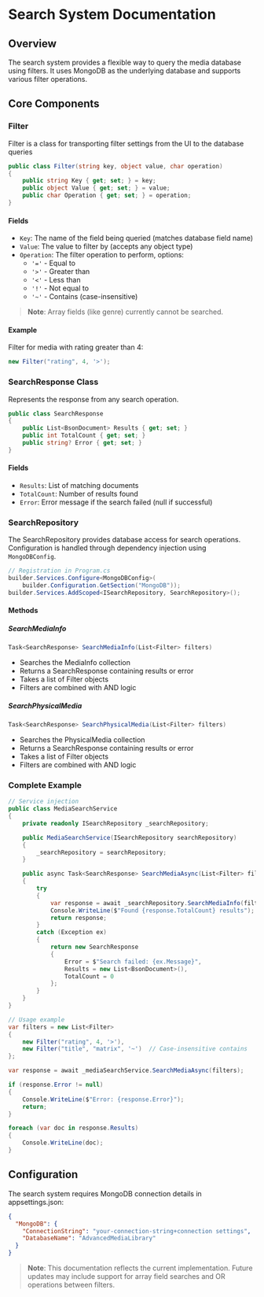 # Search System Documentation

## Overview
The search system provides a flexible way to query the media database using filters. It uses MongoDB as the underlying database and supports various filter operations.

## Core Components

### Filter
Filter is a class for transporting filter settings from the UI to the database queries

```csharp
public class Filter(string key, object value, char operation)
{
    public string Key { get; set; } = key;
    public object Value { get; set; } = value;
    public char Operation { get; set; } = operation;
}
```

#### Fields
- `Key`: The name of the field being queried (matches database field name)
- `Value`: The value to filter by (accepts any object type)
- `Operation`: The filter operation to perform, options:
    - `'='` - Equal to
    - `'>'` - Greater than
    - `'<'` - Less than
    - `'!'` - Not equal to
    - `'~'` - Contains (case-insensitive)

> **Note**: Array fields (like genre) currently cannot be searched.

#### Example
Filter for media with rating greater than 4:
```csharp
new Filter("rating", 4, '>');
```

### SearchResponse Class
Represents the response from any search operation.

```csharp
public class SearchResponse
{
    public List<BsonDocument> Results { get; set; }
    public int TotalCount { get; set; }
    public string? Error { get; set; }
}
```

#### Fields
- `Results`: List of matching documents
- `TotalCount`: Number of results found
- `Error`: Error message if the search failed (null if successful)

### SearchRepository

The SearchRepository provides database access for search operations. Configuration is handled through dependency injection using `MongoDBConfig`.

```csharp
// Registration in Program.cs
builder.Services.Configure<MongoDBConfig>(
    builder.Configuration.GetSection("MongoDB"));
builder.Services.AddScoped<ISearchRepository, SearchRepository>();
```

#### Methods

##### SearchMediaInfo
```csharp
Task<SearchResponse> SearchMediaInfo(List<Filter> filters)
```
- Searches the MediaInfo collection
- Returns a SearchResponse containing results or error
- Takes a list of Filter objects
- Filters are combined with AND logic

##### SearchPhysicalMedia
```csharp
Task<SearchResponse> SearchPhysicalMedia(List<Filter> filters)
```
- Searches the PhysicalMedia collection
- Returns a SearchResponse containing results or error
- Takes a list of Filter objects
- Filters are combined with AND logic

### Complete Example

```csharp
// Service injection
public class MediaSearchService
{
    private readonly ISearchRepository _searchRepository;

    public MediaSearchService(ISearchRepository searchRepository)
    {
        _searchRepository = searchRepository;
    }

    public async Task<SearchResponse> SearchMediaAsync(List<Filter> filters)
    {
        try 
        {
            var response = await _searchRepository.SearchMediaInfo(filters);
            Console.WriteLine($"Found {response.TotalCount} results");
            return response;
        }
        catch (Exception ex)
        {
            return new SearchResponse 
            { 
                Error = $"Search failed: {ex.Message}",
                Results = new List<BsonDocument>(),
                TotalCount = 0
            };
        }
    }
}

// Usage example
var filters = new List<Filter>
{
    new Filter("rating", 4, '>'),
    new Filter("title", "matrix", '~')  // Case-insensitive contains
};

var response = await _mediaSearchService.SearchMediaAsync(filters);

if (response.Error != null)
{
    Console.WriteLine($"Error: {response.Error}");
    return;
}

foreach (var doc in response.Results)
{
    Console.WriteLine(doc);
}
```

## Configuration
The search system requires MongoDB connection details in appsettings.json:

```json
{
  "MongoDB": {
    "ConnectionString": "your-connection-string+connection settings",
    "DatabaseName": "AdvancedMediaLibrary"
  }
}
```

> **Note**: This documentation reflects the current implementation. Future updates may include support for array field searches and OR operations between filters.